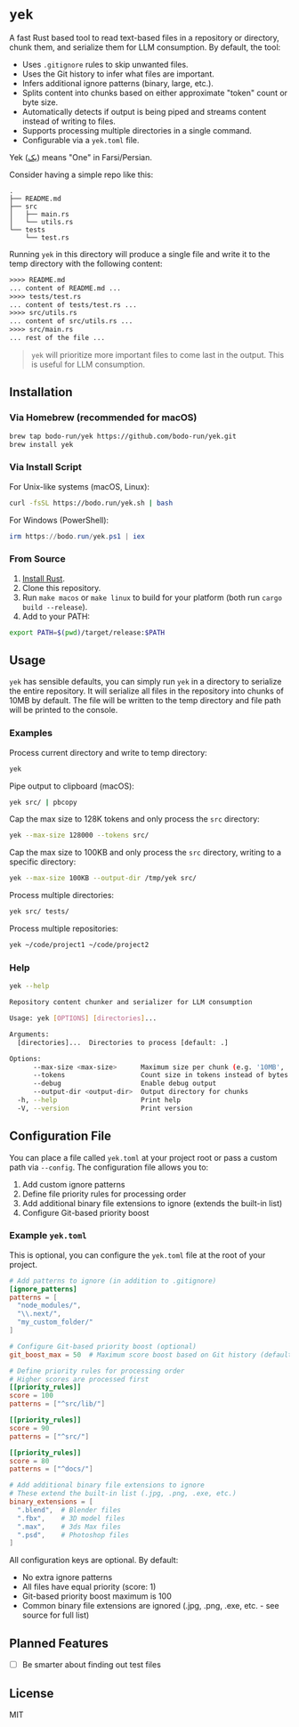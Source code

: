 # `yek`

A fast Rust based tool to read text-based files in a repository or directory, chunk them, and serialize them for LLM consumption. By default, the tool:

- Uses `.gitignore` rules to skip unwanted files.
- Uses the Git history to infer what files are important.
- Infers additional ignore patterns (binary, large, etc.).
- Splits content into chunks based on either approximate "token" count or byte size.
- Automatically detects if output is being piped and streams content instead of writing to files.
- Supports processing multiple directories in a single command.
- Configurable via a `yek.toml` file.

Yek ([يک](https://fa.wikipedia.org/wiki/۱)) means "One" in Farsi/Persian.

Consider having a simple repo like this:

```
.
├── README.md
├── src
│   ├── main.rs
│   └── utils.rs
└── tests
    └── test.rs
```

Running `yek` in this directory will produce a single file and write it to the temp directory with the following content:

```txt
>>>> README.md
... content of README.md ...
>>>> tests/test.rs
... content of tests/test.rs ...
>>>> src/utils.rs
... content of src/utils.rs ...
>>>> src/main.rs
... rest of the file ...
```

> `yek` will prioritize more important files to come last in the output. This is useful for LLM consumption.

## Installation

### Via Homebrew (recommended for macOS)

```bash
brew tap bodo-run/yek https://github.com/bodo-run/yek.git
brew install yek
```

### Via Install Script

For Unix-like systems (macOS, Linux):

<!-- LINUX_INSTALLATION_BEGIN -->

```bash
curl -fsSL https://bodo.run/yek.sh | bash
```

<!-- LINUX_INSTALLATION_END -->

For Windows (PowerShell):

<!-- WINDOWS_INSTALLATION_BEGIN -->

```powershell
irm https://bodo.run/yek.ps1 | iex
```

<!-- WINDOWS_INSTALLATION_END -->

### From Source

1. [Install Rust](https://www.rust-lang.org/tools/install).
2. Clone this repository.
3. Run `make macos` or `make linux` to build for your platform (both run `cargo build --release`).
4. Add to your PATH:

```bash
export PATH=$(pwd)/target/release:$PATH
```

## Usage

`yek` has sensible defaults, you can simply run `yek` in a directory to serialize the entire repository. It will serialize all files in the repository into chunks of 10MB by default. The file will be written to the temp directory and file path will be printed to the console.

### Examples

Process current directory and write to temp directory:

```bash
yek
```

Pipe output to clipboard (macOS):

```bash
yek src/ | pbcopy
```

Cap the max size to 128K tokens and only process the `src` directory:

```bash
yek --max-size 128000 --tokens src/
```

Cap the max size to 100KB and only process the `src` directory, writing to a specific directory:

```bash
yek --max-size 100KB --output-dir /tmp/yek src/
```

Process multiple directories:

```bash
yek src/ tests/
```

Process multiple repositories:

```bash
yek ~/code/project1 ~/code/project2
```

### Help

```bash
yek --help

Repository content chunker and serializer for LLM consumption

Usage: yek [OPTIONS] [directories]...

Arguments:
  [directories]...  Directories to process [default: .]

Options:
      --max-size <max-size>      Maximum size per chunk (e.g. '10MB', '128KB', '1GB') [default: 10MB]
      --tokens                   Count size in tokens instead of bytes
      --debug                    Enable debug output
      --output-dir <output-dir>  Output directory for chunks
  -h, --help                     Print help
  -V, --version                  Print version
```

## Configuration File

You can place a file called `yek.toml` at your project root or pass a custom path via `--config`. The configuration file allows you to:

1. Add custom ignore patterns
2. Define file priority rules for processing order
3. Add additional binary file extensions to ignore (extends the built-in list)
4. Configure Git-based priority boost

### Example `yek.toml`

This is optional, you can configure the `yek.toml` file at the root of your project.

```toml
# Add patterns to ignore (in addition to .gitignore)
[ignore_patterns]
patterns = [
  "node_modules/",
  "\\.next/",
  "my_custom_folder/"
]

# Configure Git-based priority boost (optional)
git_boost_max = 50  # Maximum score boost based on Git history (default: 100)

# Define priority rules for processing order
# Higher scores are processed first
[[priority_rules]]
score = 100
patterns = ["^src/lib/"]

[[priority_rules]]
score = 90
patterns = ["^src/"]

[[priority_rules]]
score = 80
patterns = ["^docs/"]

# Add additional binary file extensions to ignore
# These extend the built-in list (.jpg, .png, .exe, etc.)
binary_extensions = [
  ".blend",  # Blender files
  ".fbx",    # 3D model files
  ".max",    # 3ds Max files
  ".psd",    # Photoshop files
]
```

All configuration keys are optional. By default:

- No extra ignore patterns
- All files have equal priority (score: 1)
- Git-based priority boost maximum is 100
- Common binary file extensions are ignored (.jpg, .png, .exe, etc. - see source for full list)

## Planned Features

- [ ] Be smarter about finding out test files

## License

MIT

